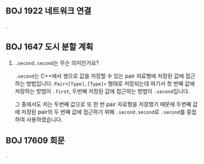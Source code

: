 ## BOJ  1922 네트워크 연결

.

## BOJ 1647 도시 분할 계획

1. `.second.second`는 무슨 의미인가요?
    
    `.second`는 C++에서 쌍으로 값을 저장할 수 있는 pair 자료형에 저장된 값에 접근하는 방법입니다. `Pair<[Type],[Type]>` 형태로 저장되는데 여기서 첫 번째 값에 저장하는 방법이 `.first`, 두번째 저장된 값에 접근하는 방법이 `.second`입니다. 
    
    그 중에서도 저는 두번째 값으로 또 한 번 pair 자료형을 저장했기 때문에 두번째 값에 저장된 pair의 두 번째 값에 접근하기 위해 `.second.second`로 `.second`를 중첩하여 사용하였습니다.
    

## BOJ 17609 회문

.
